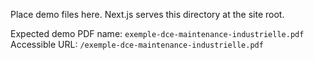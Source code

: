 Place demo files here. Next.js serves this directory at the site root.

Expected demo PDF name: `exemple-dce-maintenance-industrielle.pdf`
Accessible URL: `/exemple-dce-maintenance-industrielle.pdf`

